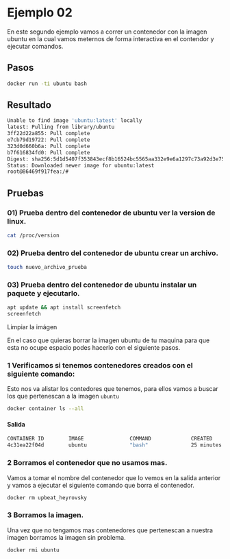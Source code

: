# Ejemplo 02

En este segundo ejemplo vamos a correr un contenedor con la imagen ubuntu en la cual vamos meternos de forma interactiva en el contendor y ejecutar comandos.

## Pasos
```sh
docker run -ti ubuntu bash
```

## Resultado

```sh
Unable to find image 'ubuntu:latest' locally
latest: Pulling from library/ubuntu
3ff22d22a855: Pull complete 
e7cb79d19722: Pull complete 
323d0d660b6a: Pull complete 
b7f616834fd0: Pull complete 
Digest: sha256:5d1d5407f353843ecf8b16524bc5565aa332e9e6a1297c73a92d3e754b8a636d
Status: Downloaded newer image for ubuntu:latest
root@86469f917fea:/# 
```

## Pruebas

### 01) Prueba dentro del contenedor de ubuntu ver la version de linux.

```sh
cat /proc/version
```

### 02) Prueba dentro del contenedor de ubuntu crear un archivo.

```sh
touch nuevo_archivo_prueba
```

### 03) Prueba dentro del contenedor de ubuntu instalar un paquete y ejecutarlo.
```sh
apt update && apt install screenfetch
screenfetch
```

Limpiar la imágen

En el caso que quieras borrar la imagen ubuntu de tu maquina para que esta no ocupe espacio podes hacerlo con el siguiente pasos.

### 1 Verificamos si tenemos contenedores creados con el siguiente comando:

Esto nos va alistar los contedores que tenemos, para ellos vamos a buscar los que pertenescan a la imagen `ubuntu`

```sh
docker container ls --all
```

#### Salida
```sh
CONTAINER ID        IMAGE               COMMAND             CREATED             STATUS                      PORTS               NAMES
4c31ea22f04d        ubuntu              "bash"              25 minutes ago      Exited (1) 12 minutes ago                       upbeat_heyrovsky
```

### 2 Borramos el contenedor que no usamos mas.

Vamos a tomar el nombre del contenedor que lo vemos en la salida anterior y vamos a ejecutar el siguiente comando que borra el contenedor.

```sh
docker rm upbeat_heyrovsky
```

### 3 Borramos la imagen.

Una vez que no tengamos mas contenedores que pertenescan a nuestra imagen borramos la imagen sin problema.

```sh
docker rmi ubuntu
```
